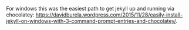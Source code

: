 For windows this was the easiest path to get jekyll up and running via chocolatey: https://davidburela.wordpress.com/2015/11/28/easily-install-jekyll-on-windows-with-3-command-prompt-entries-and-chocolatey/.
